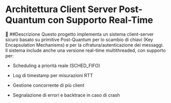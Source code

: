 # Architettura Client Server Post-Quantum con Supporto Real-Time

🧠 ##Descrizione
Questo progetto implementa un sistema client-server sicuro basato su primitive Post-Quantum per lo scambio di chiavi (Key Encapsulation Mechanisms) e per la cifratura/autenticazione dei messaggi. Il sistema include anche una versione real-time multithreaded, con supporto per:

+ Scheduling a priorità reale (SCHED_FIFO)

+ Log di timestamp per misurazioni RTT

+ Gestione concorrente di più client

+ Segnalazione di errori e backtrace in caso di crash

